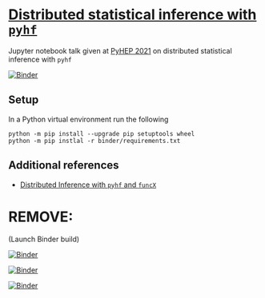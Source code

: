 # [Distributed statistical inference with `pyhf`](https://indico.cern.ch/event/1019958/contributions/4418598/)

Jupyter notebook talk given at [PyHEP 2021](https://indico.cern.ch/event/1019958/) on distributed statistical inference with `pyhf`

[![Binder](https://mybinder.org/badge_logo.svg)](https://mybinder.org/v2/gh/pyhf/pyhep-2021-notebook-talk/HEAD?urlpath=lab/tree/talk.ipynb)

## Setup

In a Python virtual environment run the following

```console
python -m pip install --upgrade pip setuptools wheel
python -m pip instlal -r binder/requirements.txt
```

## Additional references

- [Distributed Inference with `pyhf` and `funcX`](https://github.com/matthewfeickert/distributed-inference-with-pyhf-and-funcX)


# REMOVE:

(Launch Binder build)

[![Binder](https://mybinder.org/badge_logo.svg)](https://mybinder.org/v2/gh/pyhf/pyhep-2021-notebook-talk/feat/add-first-draft?urlpath=lab/tree/talk.ipynb)

[![Binder](https://mybinder.org/badge_logo.svg)](https://mybinder.org/v2/gh/pyhf/pyhep-2021-notebook-talk/feat/add-first-draft?filepath=talk.ipynb)


[![Binder](https://mybinder.org/badge_logo.svg)](https://mybinder.org/v2/gh/pyhf/pyhep-2021-notebook-talk/feat/add-first-draft?urlpath=lab/tree/talk.ipynb)
